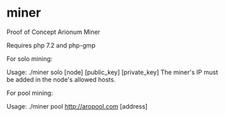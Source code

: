 # miner
Proof of Concept Arionum Miner

Requires php 7.2 and php-gmp

For solo mining:

Usage: ./miner solo [node] [public_key] [private_key]
The miner's IP must be added in the node's allowed hosts.


For pool mining:

Usage: ./miner pool http://aropool.com [address]
